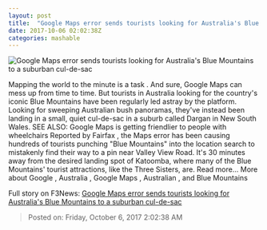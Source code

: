```yaml
---
layout: post
title:  "Google Maps error sends tourists looking for Australia's Blue Mountains to a suburban cul-de-sac"
date: 2017-10-06 02:02:38Z
categories: mashable
---
```


![Google Maps error sends tourists looking for Australia's Blue Mountains to a suburban cul-de-sac](https://i.amz.mshcdn.com/-3_KeRehFPXofCW9FDSTD40zMqk=/1200x630/2017%2F10%2F06%2F24%2Ff877acf2acc14c4e988359890dd73f93.494f3.jpg)

Mapping the world to the minute is a task . And sure, Google Maps can mess up from time to time. But tourists in Australia looking for the country's iconic Blue Mountains have been regularly led astray by the platform. Looking for sweeping Australian bush panoramas, they've instead been landing in a small, quiet cul-de-sac in a suburb called Dargan in New South Wales. SEE ALSO: Google Maps is getting friendlier to people with wheelchairs Reported by Fairfax , the Maps error has been causing hundreds of tourists punching "Blue Mountains" into the location search to mistakenly find their way to a pin near Valley View Road. It's 30 minutes away from the desired landing spot of Katoomba, where many of the Blue Mountains' tourist attractions, like the Three Sisters, are. Read more... More about Google , Australia , Google Maps , Australian , and Blue Mountains


Full story on F3News: [Google Maps error sends tourists looking for Australia's Blue Mountains to a suburban cul-de-sac](http://www.f3nws.com/n/zF3UNG)

> Posted on: Friday, October 6, 2017 2:02:38 AM
